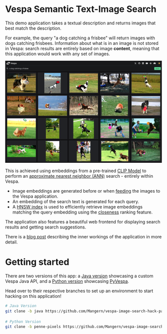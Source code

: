 # Vespa Semantic Text-Image Search

This demo application takes a textual description and returns images that best match the description.

For example, the query "a dog catching a frisbee" will return images with dogs catching frisbees. Information 
about what is in an image is not stored in Vespa: search results are entirely based on image **content**, meaning 
that this application would work with any set of images.

![Dog Catching Frisbee](./sample-img/dog-catching-frisbee.png)

This is achieved using embeddings from a pre-trained [CLIP Model](https://openai.com/index/clip/) to perform an [approximate nearest neighbor (ANN)](https://docs.vespa.ai/en/nearest-neighbor-search.html) search - entirely within Vespa.

- Image embeddings are generated before or when [feeding](https://docs.vespa.ai/en/reads-and-writes.html) the images to the Vespa application.
- An embedding of the search text is generated for each query.
- A [HNSW index](https://arxiv.org/abs/1603.09320) is used to efficiently retrieve image embeddings matching the query embedding using the [closeness](https://docs.vespa.ai/en/reference/rank-features.html#closeness(name)) ranking feature.

The application also features a beautiful web frontend for displaying search results and getting search suggestions.

There is a [blog post](https://blog.vespa.ai/text-image-search/) describing the inner workings of the application in more detail.

# Getting started

There are two versions of this app: a [Java version](https://github.com/Mangern/vespa-image-search-hack-pack/tree/java) showcasing a custom Vespa Java API, and a [Python version](https://github.com/Mangern/vespa-image-search-hack-pack/tree/penne-pixels) showcasing [PyVespa](https://pyvespa.readthedocs.io/en/latest/).

Head over to their respective branches to set up an environment to start hacking on this application!

```bash
# Java Version
git clone -b java https://github.com/Mangern/vespa-image-search-hack-pack.git

# Python Version
git clone -b penne-pixels https://github.com/Mangern/vespa-image-search-hack-pack.git
```
